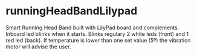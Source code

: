 # runningHeadBandLilypad

Smart Running Head Band built with LilyPad board and complements.
Inboard led blinks when it starts.
Blinks regulary 2 white leds (front) and 1 red led (back).
If temperature is lower than one set value (5º) the vibration motor will advise the user.

